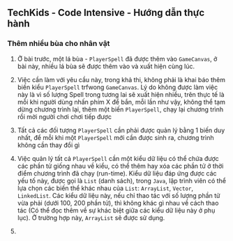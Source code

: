 ## TechKids - Code Intensive - Hướng dẫn thực hành
### Thêm nhiều bùa cho nhân vật

1. Ở bài trước, một lá bùa - `PlayerSpell` đã được thêm vào `GameCanvas`, ở bài này, nhiều lá bùa sẽ được thêm vào và xuất hiện cùng lúc.

2. Việc cần làm với yêu cầu này, trong khả thi, không phải là khai báo thêm biến kiểu `PlayerSpell` trfwong `GameCanvas`. Lý do không được làm việc này là vì số lượng Spell trong tương lai sẽ xuất hiện nhiều, trên thực tế là mỗi khi người dùng nhấn phím X để bắn, mỗi lần như vậy, không thể tạm dừng chương trình lại, thêm một biến `PlayerSpell`, chạy lại chương trình rồi mời người chơi chơi tiếp được

3. Tất cả các đối tượng `PlayerSpell` cần phải được quản lý bằng 1 biến duy nhất, để mỗi khi một `PlayerSpell` mới cần được sinh ra, chương trình không cần thay đổi gì

4. Việc quản lý tất cả `PlayerSpell` cần một kiểu dữ liệu có thể chứa được các phần tử giống nhau về kiểu, có thể thêm hay xóa các phần tử ở thời điểm chương trình đã chạy (run-time). Kiểu dữ liệu đáp ứng được các yếu tố này, được gọi là `List` (danh sách), trong `Java`, lập trình viên có thể lựa chọn các biến thể khác nhau của `List`: `ArrayList`, `Vector`, `LinkedList`. Các kiểu dữ liệu này, nếu chỉ thao tác với số lượng phần tử vừa phải (dưới 100, 200 phần tử), thì không khác gì nhau về cách thao tác (Có thể đọc thêm về sự khác biệt giữa các kiểu dữ liệu này ở phụ lục). Ở trường hợp này, `ArrayList` sẽ được sử dụng.

5. 